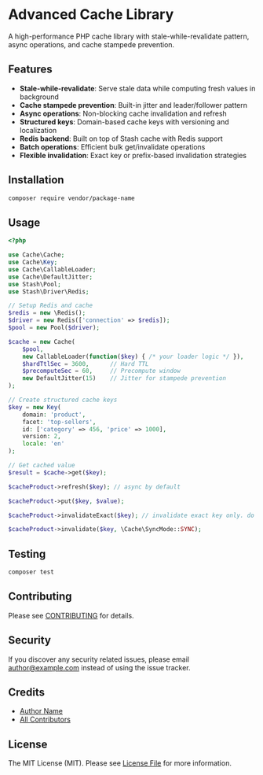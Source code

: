 # Advanced Cache Library

A high-performance PHP cache library with stale-while-revalidate pattern, async operations, and cache stampede prevention.

## Features

- **Stale-while-revalidate**: Serve stale data while computing fresh values in background
- **Cache stampede prevention**: Built-in jitter and leader/follower pattern
- **Async operations**: Non-blocking cache invalidation and refresh
- **Structured keys**: Domain-based cache keys with versioning and localization
- **Redis backend**: Built on top of Stash cache with Redis support
- **Batch operations**: Efficient bulk get/invalidate operations
- **Flexible invalidation**: Exact key or prefix-based invalidation strategies

## Installation

```bash
composer require vendor/package-name
```

## Usage

```php
<?php

use Cache\Cache;
use Cache\Key;
use Cache\CallableLoader;
use Cache\DefaultJitter;
use Stash\Pool;
use Stash\Driver\Redis;

// Setup Redis and cache
$redis = new \Redis();
$driver = new Redis(['connection' => $redis]);
$pool = new Pool($driver);

$cache = new Cache(
    $pool,
    new CallableLoader(function($key) { /* your loader logic */ }),
    $hardTtlSec = 3600,      // Hard TTL
    $precomputeSec = 60,     // Precompute window
    new DefaultJitter(15)    // Jitter for stampede prevention
);

// Create structured cache keys
$key = new Key(
    domain: 'product',
    facet: 'top-sellers',
    id: ['category' => 456, 'price' => 1000],
    version: 2,
    locale: 'en'
);

// Get cached value
$result = $cache->get($key);

$cacheProduct->refresh($key); // async by default

$cacheProduct->put($key, $value);

$cacheProduct->invalidateExact($key); // invalidate exact key only. do not invalidate hierarchical keys.

$cacheProduct->invalidate($key, \Cache\SyncMode::SYNC);

```

## Testing

```bash
composer test
```

## Contributing

Please see [CONTRIBUTING](CONTRIBUTING.md) for details.

## Security

If you discover any security related issues, please email author@example.com instead of using the issue tracker.

## Credits

- [Author Name](https://github.com/authorusername)
- [All Contributors](../../contributors)

## License

The MIT License (MIT). Please see [License File](LICENSE.md) for more information.
